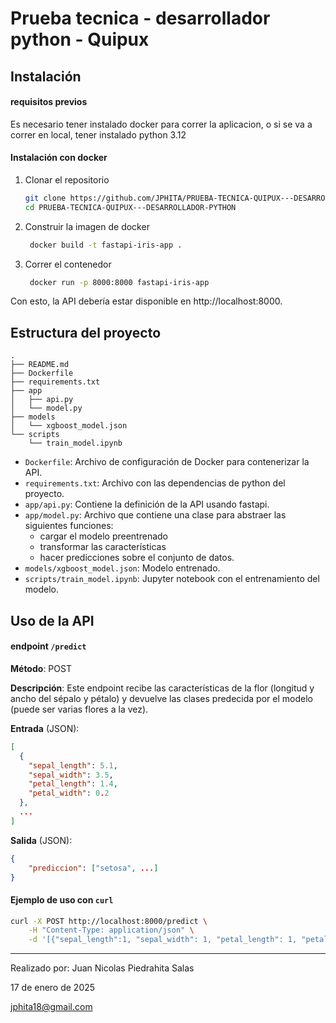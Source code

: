 # Prueba tecnica - desarrollador python - Quipux

## Instalación

#### requisitos previos

Es necesario tener instalado docker para correr la aplicacion, o si se va a correr en local, tener instalado python 3.12

#### Instalación con docker

1. Clonar el repositorio

   ```bash
   git clone https://github.com/JPHITA/PRUEBA-TECNICA-QUIPUX---DESARROLLADOR-PYTHON.git
   cd PRUEBA-TECNICA-QUIPUX---DESARROLLADOR-PYTHON
    ```

2. Construir la imagen de docker
   
   ```bash
    docker build -t fastapi-iris-app .
   ```

3. Correr el contenedor

   ```bash
    docker run -p 8000:8000 fastapi-iris-app
    ```

Con esto, la API debería estar disponible en http://localhost:8000.


## Estructura del proyecto

```plaintext
.
├── README.md
├── Dockerfile
├── requirements.txt
├── app
│   ├── api.py
│   └── model.py
├── models
│   └── xgboost_model.json
└── scripts
    └── train_model.ipynb
```

- `Dockerfile`: Archivo de configuración de Docker para contenerizar la API.
- `requirements.txt`: Archivo con las dependencias de python del proyecto.
- `app/api.py`: Contiene la definición de la API usando fastapi.
- `app/model.py`: Archivo que contiene una clase para abstraer las siguientes funciones:
  -  cargar el modelo preentrenado
  -  transformar las características
  -  hacer predicciones sobre el conjunto de datos.
- `models/xgboost_model.json`: Modelo entrenado.
- `scripts/train_model.ipynb`: Jupyter notebook con el entrenamiento del modelo.


## Uso de la API

#### endpoint `/predict`

**Método**: POST

**Descripción**: Este endpoint recibe las características de la flor (longitud y ancho del sépalo y pétalo) y devuelve las clases predecida por el modelo (puede ser varias flores a la vez).

**Entrada** (JSON):

```json
[
  {
    "sepal_length": 5.1,
    "sepal_width": 3.5,
    "petal_length": 1.4,
    "petal_width": 0.2
  },
  ...
]
```
**Salida** (JSON):

```json
{
    "prediccion": ["setosa", ...]
}
```

#### Ejemplo de uso con `curl`

```bash
curl -X POST http://localhost:8000/predict \
    -H "Content-Type: application/json" \
    -d '[{"sepal_length":1, "sepal_width": 1, "petal_length": 1, "petal_width": 1}, {"sepal_length":1, "sepal_width": 5, "petal_length": 5, "petal_width": 5}]'
```


---

Realizado por: Juan Nicolas Piedrahita Salas

17 de enero de 2025

jphita18@gmail.com